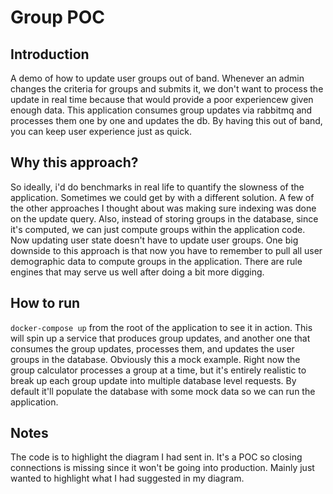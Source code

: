 # Group POC

## Introduction
A demo of how to update user groups out of band. Whenever an admin changes the criteria for groups and submits it, we don't want to process the update in real time because
that would provide a poor experiencew given enough data. This application consumes group updates via rabbitmq and processes them one by one and updates the db. By having
this out of band, you can keep user experience just as quick.

## Why this approach?
So ideally, i'd do benchmarks in real life to quantify the slowness of the application. Sometimes we could get by with a different solution. A few of the other approaches I thought about was making sure indexing was done on the update query. Also, instead of storing groups in the database, since it's computed, we can just compute groups within the application code. Now
updating user state doesn't have to update user groups. One big downside to this approach is that now you have to remember to pull all user demographic data to compute groups in the application. There are rule engines that may serve us well after doing a bit more digging.

## How to run
`docker-compose up` from the root of the application to see it in action.
This will spin up a service that produces group updates, and another one that consumes the group updates, processes them, and updates the user groups in the database. Obviously this a mock example. Right now the group calculator processes a group at a time, but it's entirely realistic to break up each group update into multiple database level requests. By default it'll populate the database with some mock data so we can run the application.

## Notes 
The code is to highlight the diagram I had sent in. It's a POC so closing connections is missing since it won't be going into production. Mainly just wanted to highlight what I had suggested in my diagram.